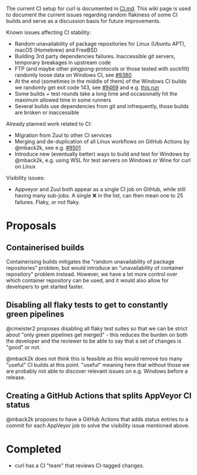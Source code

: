 The current CI setup for curl is documented in [CI.md](https://github.com/curl/curl/blob/master/tests/CI.md). This wiki page is used to document the current issues regarding random flakiness of some CI builds and serve as a discussion basis for future improvements.

Known issues affecting CI stability:

* Random unavailability of package repositories for Linux (Ubuntu APT), macOS (Homebrew) and FreeBSD
* Building 3rd party dependencies failures. Inaccessible git servers, temporary breakages in upstream code
* FTP (and maybe other pingpong-protocols or those tested with sockfilt) randomly loose data on Windows CI, see [#9380](https://github.com/curl/curl/issues/9380)
* At the end (sometimes in the middle of them) of the Windows CI builds we randomly get exit code 143, see [#9469](https://github.com/curl/curl/pull/9469) and e.g. [this run](https://github.com/curl/curl/runs/8285644244)
* Some builds + test rounds take a long time and occasionally hit the maximum allowed time in some runners
* Several builds use dependencies from git and infrequently, those builds are broken or inaccessible

Already planned work related to CI:

* Migration from Zuul to other CI services
* Merging and de-duplication of all Linux workflows on GitHub Actions by @mback2k, see e.g. [#9501](https://github.com/curl/curl/pull/9501)
* Introduce new (eventually better) ways to build and test for Windows by @mback2k, e.g. using WSL for test servers on Windows or Wine for curl on Linux

Visibility issues:

* Appveyor and Zuul both appear as a single CI job on GitHub, while still having many sub-jobs. A single :x: in the list, can then mean one to 25 failures. Flaky, or not flaky.

# Proposals

## Containerised builds

Containerising builds mitigates the "random unavailability of package repositories" problem, but would introduce an "unavailability of container repository" problem instead. However, we have a lot more control over which container repository can be used, and it would also allow for developers to get started faster.

## Disabling all flaky tests to get to constantly green pipelines

@cmeister2 proposes disabling all flaky test suites so that we can be strict about "only green pipelines get merged" - this reduces the burden on both the developer and the reviewer to be able to say that a set of changes is "good" or not.

@mback2k does not think this is feasible as this would remove too many "useful" CI builds at this point. "useful" meaning here that without those we are probably not able to discover relevant issues on e.g. Windows before a release.

## Creating a GitHub Actions that splits AppVeyor CI status

@mback2k proposes to have a GitHub Actions that adds status entries to a commit for each AppVeyor job to solve the visibility issue mentioned above.

# Completed

- curl has a CI "team" that reviews CI-tagged changes.
